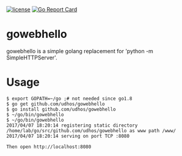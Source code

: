 [![license](http://img.shields.io/badge/license-MIT-blue.svg)](https://github.com/udhos/gowebhello/blob/master/LICENSE)
[![Go Report Card](https://goreportcard.com/badge/github.com/udhos/gowebhello)](https://goreportcard.com/report/github.com/udhos/gowebhello)

# gowebhello
gowebhello is a simple golang replacement for 'python -m SimpleHTTPServer'.

Usage
=====

    $ export GOPATH=~/go ;# not needed since go1.8
    $ go get github.com/udhos/gowebhello
    $ go install github.com/udhos/gowebhello
    $ ~/go/bin/gowebhello
    $ ~/go/bin/gowebhello
    2017/04/07 18:20:14 registering static directory /home/lab/go/src/github.com/udhos/gowebhello as www path /www/
    2017/04/07 18:20:14 serving on port TCP :8080

    Then open http://localhost:8080
